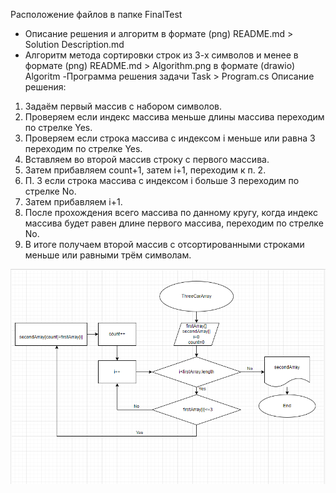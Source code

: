 Расположение файлов в папке FinalTest
- Описание решения и алгоритм в формате (png) 
README.md > Solution Description.md
- Алгоритм метода сортировки строк из 3-х символов и менее в формате (png)
README.md > Algorithm.png
в формате (drawio)
Algoritm
-Программа решения задачи
Task > Program.cs
Описание решения:

1. Задаём первый массив с набором символов.
2. Проверяем если индекс массива меньше длины массива переходим по стрелке Yes.
3. Проверяем если строка массива с индексом i меньше или равна 3 переходим по стрелке Yes.
4. Вставляем во второй массив строку с первого массива.
5. Затем прибавляем count+1, затем i+1, переходим к п. 2.
6. П. 3 если строка массива с индексом i больше 3 переходим по стрелке No.
7. Затем прибавляем i+1.
8. После прохождения всего массива по данному кругу, когда индекс массива будет равен длине первого массива, переходим по стрелке No.
9. В итоге получаем второй массив с отсортированными строками меньше или равными трём символам.






![Alt text](Algorithm.png)